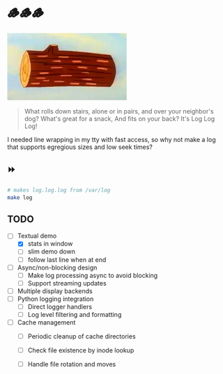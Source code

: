 # 🪵🪵🪵

![log](log.webp)

> What rolls down stairs, alone or in pairs, and over your neighbor's dog?
> What's great for a snack, And fits on your back?
> It's Log Log Log!

I needed line wrapping in my tty with fast access, so why not make a log that
supports egregious sizes and low seek times?

## ⏩

```bash
# makes log.log.log from /var/log
make log
```

## TODO

- [ ] Textual demo
  - [x] stats in window
  - [ ] slim demo down
  - [ ] follow last line when at end
- [ ] Async/non-blocking design
  - [ ] Make log processing async to avoid blocking
  - [ ] Support streaming updates
- [ ] Multiple display backends
- [ ] Python logging integration
  - [ ] Direct logger handlers
  - [ ] Log level filtering and formatting
- [ ] Cache management
  - [ ] Periodic cleanup of cache directories
  - [ ] Check file existence by inode lookup
  - [ ] Handle file rotation and moves

